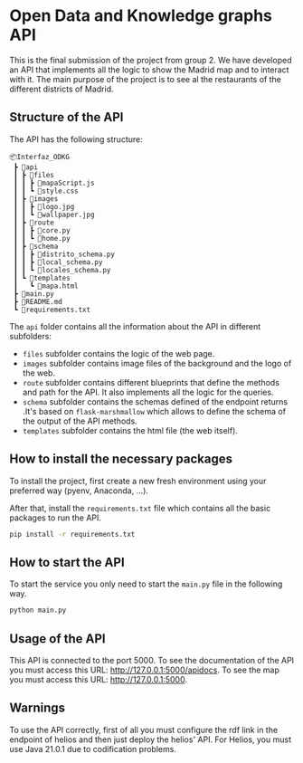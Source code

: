 # Open Data and Knowledge graphs API

This is the final submission of the project from group 2. We have developed an API that implements all the logic to show the Madrid map and to interact with it. The main purpose of the project is to see al the restaurants of the different districts of Madrid.

## Structure of the API

The API has the following structure:

```
📦Interfaz_ODKG
 ┣ 📂api
 ┃ ┣ 📂files
 ┃ ┃ ┣ 📜mapaScript.js
 ┃ ┃ ┗ 📜style.css
 ┃ ┣ 📂images
 ┃ ┃ ┣ 📜logo.jpg
 ┃ ┃ ┗ 📜wallpaper.jpg
 ┃ ┣ 📂route
 ┃ ┃ ┣ 📜core.py
 ┃ ┃ ┗ 📜home.py
 ┃ ┣ 📂schema
 ┃ ┃ ┣ 📜distrito_schema.py
 ┃ ┃ ┣ 📜local_schema.py
 ┃ ┃ ┗ 📜locales_schema.py
 ┃ ┗ 📂templates
 ┃   ┗ 📜mapa.html
 ┣ 📜main.py
 ┣ 📜README.md
 ┗ 📜requirements.txt
```

The `api` folder contains all the information about the API in different subfolders:
* `files` subfolder contains the logic of the web page.
* `images` subfolder contains image files of the background and the logo of the web.
* `route` subfolder contains different blueprints that define the methods and path for the API. It also implements all the logic for the queries.
* `schema` subfolder contains the schemas defined of the endpoint returns .It's based on `flask-marshmallow` which allows to define the schema of the output of the API methods.
* `templates` subfolder contains the html file (the web itself).

## How to install the necessary packages

To install the project, first create a new fresh environment using your preferred way (pyenv, Anaconda, ...).

After that, install the `requirements.txt` file which contains all the basic packages to run the API.

```sh
pip install -r requirements.txt
```

## How to start the API

To start the service you only need to start the `main.py` file in the following way.

```sh
python main.py
```

## Usage of the API
This API is connected to the port 5000. To see the documentation of the API you must access this URL: http://127.0.0.1:5000/apidocs.
To see the map you must access this URL: http://127.0.0.1:5000.

## Warnings
To use the API correctly, first of all you must configure the rdf link in the endpoint of helios and then just deploy the helios' API.
For Helios, you must use Java 21.0.1 due to codification problems.
